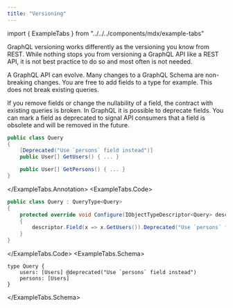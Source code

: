 ```yaml
---
title: "Versioning"
---
```


import { ExampleTabs } from "../../../components/mdx/example-tabs"

GraphQL versioning works differently as the versioning you know from REST.
While nothing stops you from versioning a GraphQL API like a REST API, it is not best practice to do so and most often is not needed.

A GraphQL API can evolve. Many changes to a GraphQL Schema are non-breaking changes. 
You are free to add fields to a type for example. This does not break existing queries.

If you remove fields or change the nullability of a field, the contract with existing queries is broken.
In GraphQL it is possible to deprecate fields. 
You can mark a field as deprecated to signal API consumers that a field is obsolete and will be removed in the future.

<ExampleTabs>
<ExampleTabs.Annotation>

```csharp
public class Query 
{
    [Deprecated("Use `persons` field instead")]
    public User[] GetUsers() { ... } 

    public User[] GetPersons() { ... } 
}
```

</ExampleTabs.Annotation>
<ExampleTabs.Code>

```csharp
public class Query : QueryType<Query>
{
    protected override void Configure(IObjectTypeDescriptor<Query> descriptor)
    {
        descriptor.Field(x => x.GetUsers()).Deprecated("Use `persons` field instead");
    }
}
```

</ExampleTabs.Code>
<ExampleTabs.Schema>

```sdl
type Query {
    users: [Users] @deprecated("Use `persons` field instead")
    persons: [Users] 
}
```

</ExampleTabs.Schema>
</ExampleTabs>
